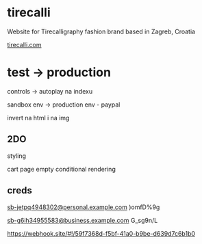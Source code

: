 # tirecalli

Website for Tirecalligraphy fashion brand based in Zagreb, Croatia

[tirecalli.com](https://tirecalli.com)

# test -> production

controls -> autoplay na indexu

sandbox env -> production env - paypal

invert na html i na img

## 2DO

styling

cart page empty conditional rendering

## creds

sb-jetpq4948302@personal.example.com
)omfD%9g

sb-g6ih34955583@business.example.com
G_sg9n/L

https://webhook.site/#!/59f7368d-f5bf-41a0-b9be-d639d7c6b1b0
